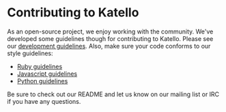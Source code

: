 Contributing to Katello
=======================

As an open-source project, we enjoy working with the community. We've developed
some guidelines though for contributing to Katello. Please see our
[development guidelines](https://fedorahosted.org/katello/wiki/DevProcess).
Also, make sure your code conforms to our style guidelines:

* [Ruby guidelines](https://fedorahosted.org/katello/wiki/RubyCodeConventions)
* [Javascript guidelines](https://fedorahosted.org/katello/wiki/JavascriptCodeConventions)
* [Python guidelines](https://fedorahosted.org/katello/wiki/PythonCodeConventions)

Be sure to check out our README and let us know on our mailing list or IRC
if you have any questions.
